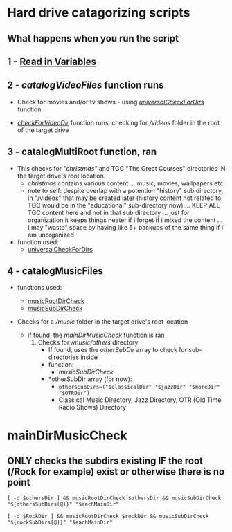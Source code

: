 # Hard drive catagorizing scripts

## What happens when you run the script

## 1 - [Read in Variables](variables.md)

## 2 - *catalogVideoFiles* function runs

- Check for movies and/or tv shows - using *[universalCheckForDirs](universalCheckForDirs_function.md)* function

- *[checkForVideoDir](checkforVideoDir_function)* function runs, checking for */videos* folder in the root of the target drive

## 3 - catalogMultiRoot function, ran

- This checks for *"christmas"* and TGC "The Great Courses" directories IN the target drive's root location.
  - *christmas* contains various content ... music, movies, wallpapers etc
  - note to self: despite overlap with a potention "history" sub directory, in "/videos" that may be created later (history content not related to TGC would be in the "educational" sub-directory now).... KEEP ALL TGC content here and not in that sub directory ... just for organization it keeps things neater if i forget if i mixed the content ... I may "waste" space by having like 5+ backups of the same thing  if i am unorganized
- function used:
  - [universalCheckForDirs](universalCheckForDirs_function.md)

## 4 - catalogMusicFiles

- functions used:
  - [musicRootDirCheck]()
  - [musicSubDirCheck]()


- Checks for a */music* folder in the target drive's root location
  - if found, the *mainDirMusicCheck* function is ran
    1. Checks for */music/others* directory
       - If found, uses the *otherSubDir* array to check for sub-directories inside
       - function:
         - *musicSubDirCheck*
       - *otherSubDir array (for now):
         - `othersSubDirs=("$classicalDir" "$jazzDir" "$moreDir" "$OTRDir")`
         - Classical Music Directory, Jazz Directory, OTR (Old Time Radio Shows) Directory

# mainDirMusicCheck

## ONLY checks the subdirs existing IF the root (/Rock for example) exist or otherwise there is no point

    [ -d $othersDir ] && musicRootDirCheck $othersDir && musicSubDirCheck "${othersSubDirs[@]}" "$eachMainDir"

    [ -d $RockDir ] && musicRootDirCheck $rockDir && musicSubDirCheck "${rockSubDirs[@]}" "$eachMainDir"
